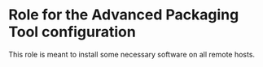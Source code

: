 # Role for the Advanced Packaging Tool configuration<a id="sec-1" name="sec-1"></a>

This role is meant to install some necessary software on all remote
hosts.